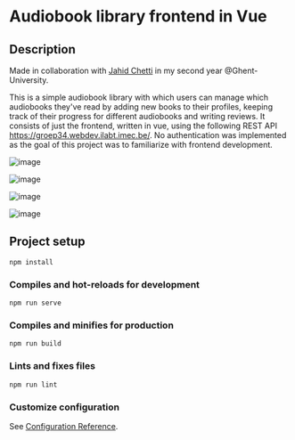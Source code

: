 # Audiobook library frontend in Vue

## Description
Made in collaboration with [Jahid Chetti](https://github.com/jchetti) in my second year @Ghent-University. 

This is a simple audiobook library with which users can manage which audiobooks they've read by adding new books to their profiles, keeping track of their progress for different audiobooks and writing reviews. It consists of just the frontend, written in vue, using the following REST API https://groep34.webdev.ilabt.imec.be/.
No authentication was implemented as the goal of this project was to familiarize with frontend development.

![image](https://user-images.githubusercontent.com/107751576/174436024-db054078-bfb9-4524-a7e9-b0e896127f40.png)

![image](https://user-images.githubusercontent.com/107751576/174435973-673fe374-e677-4225-9e68-cb0a05c3e0aa.png)

![image](https://user-images.githubusercontent.com/107751576/174436034-3bd49a56-2b50-4b6c-8c20-f6ac9592bdbf.png)

![image](https://user-images.githubusercontent.com/107751576/174436040-eceb3f79-58a7-45e9-b0cc-7dea5cfbb8f0.png)

## Project setup
```
npm install
```

### Compiles and hot-reloads for development
```
npm run serve
```

### Compiles and minifies for production
```
npm run build
```

### Lints and fixes files
```
npm run lint
```

### Customize configuration
See [Configuration Reference](https://cli.vuejs.org/config/).

